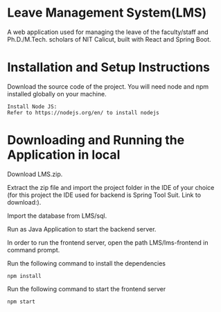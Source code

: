 
# Leave Management System(LMS)

A web application used for managing the leave of the faculty/staff and Ph.D./M.Tech. scholars of NIT Calicut, built with React and Spring Boot.

# Installation and Setup Instructions

Download the source code of the project. You will need node and npm installed globally on your machine.
    
    Install Node JS: 
    Refer to https://nodejs.org/en/ to install nodejs


# Downloading and Running the Application in local
Download LMS.zip. 

Extract the zip file and import the project folder  in the IDE of your choice (for this project the IDE used for backend is Spring Tool Suit. Link to download:).

Import the database from LMS/sql.

Run as Java Application to start the backend server.

In order to run the frontend server, open the path LMS/lms-frontend in command prompt.

Run the following command to install the dependencies

    npm install 

Run the following command to start the frontend server
    
    npm start